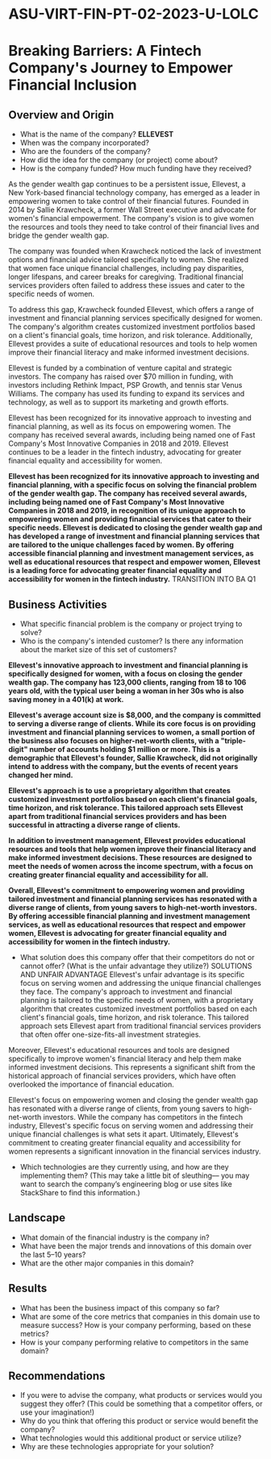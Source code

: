 # ASU-VIRT-FIN-PT-02-2023-U-LOLC
# Breaking Barriers: A Fintech Company's Journey to Empower Financial Inclusion

## Overview and Origin

* What is the name of the company? **ELLEVEST**
* When was the company incorporated?
* Who are the founders of the company?
* How did the idea for the company (or project) come about?
* How is the company funded? How much funding have they received?

As the gender wealth gap continues to be a persistent issue, Ellevest, a New York-based financial technology company, has emerged as a leader in empowering women to take control of their financial futures. Founded in 2014 by Sallie Krawcheck, a former Wall Street executive and advocate for women's financial empowerment. The company's vision is to give women the resources and tools they need to take control of their financial lives and bridge the gender wealth gap.

The company was founded when Krawcheck noticed the lack of investment options and financial advice tailored specifically to women. She realized that women face unique financial challenges, including pay disparities, longer lifespans, and career breaks for caregiving. Traditional financial services providers often failed to address these issues and cater to the specific needs of women.

To address this gap, Krawcheck founded Ellevest, which offers a range of investment and financial planning services specifically designed for women. The company's algorithm creates customized investment portfolios based on a client's financial goals, time horizon, and risk tolerance. Additionally, Ellevest provides a suite of educational resources and tools to help women improve their financial literacy and make informed investment decisions.

Ellevest is funded by a combination of venture capital and strategic investors. The company has raised over $70 million in funding, with investors including Rethink Impact, PSP Growth, and tennis star Venus Williams. The company has used its funding to expand its services and technology, as well as to support its marketing and growth efforts.

Ellevest has been recognized for its innovative approach to investing and financial planning, as well as its focus on empowering women. The company has received several awards, including being named one of Fast Company's Most Innovative Companies in 2018 and 2019. Ellevest continues to be a leader in the fintech industry, advocating for greater financial equality and accessibility for women.

**Ellevest has been recognized for its innovative approach to investing and financial planning, with a specific focus on solving the financial problem of the gender wealth gap. The company has received several awards, including being named one of Fast Company's Most Innovative Companies in 2018 and 2019, in recognition of its unique approach to empowering women and providing financial services that cater to their specific needs. Ellevest is dedicated to closing the gender wealth gap and has developed a range of investment and financial planning services that are tailored to the unique challenges faced by women. By offering accessible financial planning and investment management services, as well as educational resources that respect and empower women, Ellevest is a leading force for advocating greater financial equality and accessibility for women in the fintech industry.** TRANSITION INTO BA Q1 



## Business Activities
* What specific financial problem is the company or project trying to solve?
* Who is the company's intended customer?  Is there any information about the market size of this set of customers?

**Ellevest's innovative approach to investment and financial planning is specifically designed for women, with a focus on closing the gender wealth gap. The company has 123,000 clients, ranging from 18 to 106 years old, with the typical user being a woman in her 30s who is also saving money in a 401(k) at work.**

**Ellevest's average account size is $8,000, and the company is committed to serving a diverse range of clients. While its core focus is on providing investment and financial planning services to women, a small portion of the business also focuses on higher-net-worth clients, with a "triple-digit" number of accounts holding $1 million or more. This is a demographic that Ellevest's founder, Sallie Krawcheck, did not originally intend to address with the company, but the events of recent years changed her mind.**

**Ellevest's approach is to use a proprietary algorithm that creates customized investment portfolios based on each client's financial goals, time horizon, and risk tolerance. This tailored approach sets Ellevest apart from traditional financial services providers and has been successful in attracting a diverse range of clients.**

**In addition to investment management, Ellevest provides educational resources and tools that help women improve their financial literacy and make informed investment decisions. These resources are designed to meet the needs of women across the income spectrum, with a focus on creating greater financial equality and accessibility for all.**

**Overall, Ellevest's commitment to empowering women and providing tailored investment and financial planning services has resonated with a diverse range of clients, from young savers to high-net-worth investors. By offering accessible financial planning and investment management services, as well as educational resources that respect and empower women, Ellevest is advocating for greater financial equality and accessibility for women in the fintech industry.**



* What solution does this company offer that their competitors do not or cannot offer? (What is the unfair advantage they utilize?)
SOLUTIONS AND UNFAIR ADVANTAGE
Ellevest's unfair advantage is its specific focus on serving women and addressing the unique financial challenges they face. The company's approach to investment and financial planning is tailored to the specific needs of women, with a proprietary algorithm that creates customized investment portfolios based on each client's financial goals, time horizon, and risk tolerance. This tailored approach sets Ellevest apart from traditional financial services providers that often offer one-size-fits-all investment strategies.

Moreover, Ellevest's educational resources and tools are designed specifically to improve women's financial literacy and help them make informed investment decisions. This represents a significant shift from the historical approach of financial services providers, which have often overlooked the importance of financial education.

Ellevest's focus on empowering women and closing the gender wealth gap has resonated with a diverse range of clients, from young savers to high-net-worth investors. While the company has competitors in the fintech industry, Ellevest's specific focus on serving women and addressing their unique financial challenges is what sets it apart. Ultimately, Ellevest's commitment to creating greater financial equality and accessibility for women represents a significant innovation in the financial services industry.



* Which technologies are they currently using, and how are they implementing them? (This may take a little bit of sleuthing–– you may want to search the company’s engineering blog or use sites like StackShare to find this information.)


## Landscape
* What domain of the financial industry is the company in?
* What have been the major trends and innovations of this domain over the last 5–10 years?
* What are the other major companies in this domain?


## Results
* What has been the business impact of this company so far?
* What are some of the core metrics that companies in this domain use to measure success? How is your company performing, based on these metrics?
* How is your company performing relative to competitors in the same domain?


## Recommendations
* If you were to advise the company, what products or services would you suggest they offer? (This could be something that a competitor offers, or use your imagination!)
* Why do you think that offering this product or service would benefit the company?
* What technologies would this additional product or service utilize?
* Why are these technologies appropriate for your solution?
